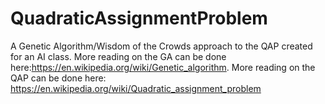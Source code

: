 # QuadraticAssignmentProblem

A Genetic Algorithm/Wisdom of the Crowds approach to the QAP created for an AI class. More reading on the GA can be done here:https://en.wikipedia.org/wiki/Genetic_algorithm. More reading on the QAP can be done here: https://en.wikipedia.org/wiki/Quadratic_assignment_problem
